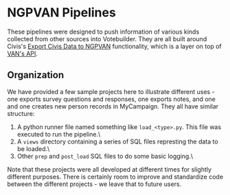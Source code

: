 # NGPVAN Pipelines

These pipelines were designed to push information of various kinds collected from other sources into Votebuilder. They are all built around Civis's [Export Civis Data to NGPVAN](https://civis.zendesk.com/hc/en-us/articles/360030805971) functionality, which is a layer on top of [VAN's API](https://developers.ngpvan.com/van-api). 

## Organization

We have provided a few sample projects here to illustrate different uses - one exports survey questions and responses, one exports notes, and one and one creates new person records in MyCampaign. They all have similar structure: 

1) A python runner file named something like `load_<type>.py`. This file was executed to run the pipeline.\
2) A `views` directory containing a series of SQL files represting the data to be loaded.\
3) Other `prep` and `post_load` SQL files to do some basic logging.\

Note that these projects were all developed at different times for slightly different purposes. There is certainly room to improve and standardize code between the different projects - we leave that to future users.
